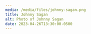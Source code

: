 ```yaml
---
media: /media/files/johnny-sagan.png
title: Johnny Sagan
alt: Photo of Johnny Sagan
date: 2023-04-26T13:30:00-0500
---
```

